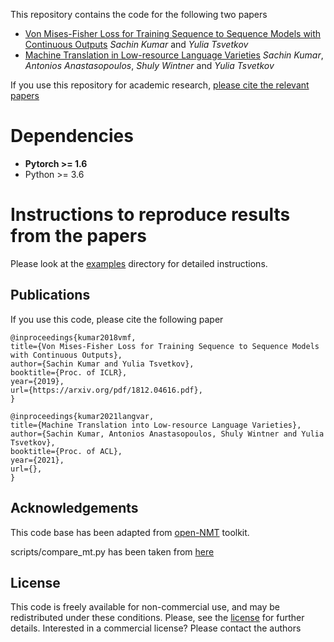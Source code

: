 This repository contains the code for the following two papers

* [Von Mises-Fisher Loss for Training Sequence to Sequence Models with Continuous Outputs](https://arxiv.org/pdf/1812.04616.pdf) _Sachin Kumar_ and _Yulia Tsvetkov_
* [Machine Translation in Low-resource Language Varieties](#) _Sachin Kumar_, _Antonios Anastasopoulos_, _Shuly Wintner_ and _Yulia Tsvetkov_

If you use this repository for academic research, [please cite the relevant papers](#Publications)

# Dependencies

* __Pytorch >= 1.6__
* Python >= 3.6

# Instructions to reproduce results from the papers

Please look at the [examples](examples) directory for detailed instructions.

## Publications

If you use this code, please cite the following paper

```
@inproceedings{kumar2018vmf,
title={Von Mises-Fisher Loss for Training Sequence to Sequence Models with Continuous Outputs},
author={Sachin Kumar and Yulia Tsvetkov},
booktitle={Proc. of ICLR},
year={2019},
url={https://arxiv.org/pdf/1812.04616.pdf},
}

@inproceedings{kumar2021langvar,
title={Machine Translation into Low-resource Language Varieties},
author={Sachin Kumar, Antonios Anastasopoulos, Shuly Wintner and Yulia Tsvetkov},
booktitle={Proc. of ACL},
year={2021},
url={},
}
```

## Acknowledgements

This code base has been adapted from [open-NMT](https://github.com/OpenNMT/OpenNMT-py) toolkit.

scripts/compare_mt.py has been taken from [here](https://github.com/neulab/compare-mt)

## License 

This code is freely available for non-commercial use, and may be redistributed under these conditions. Please, see the [license](https://github.com/Sachin19/seq2seq-con/blob/master/LICENSE) for further details. Interested in a commercial license? Please contact the authors

